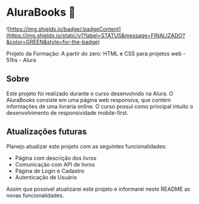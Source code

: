 # AluraBooks 📖

![https://img.shields.io/badge/:badgeContent](https://img.shields.io/static/v1?label=STATUS&message=FINALIZADO?&color=GREEN&style=for-the-badge)

Projeto da Formação: A partir do zero: HTML e CSS para projetos web - 51hs - Alura
## Sobre
Este projeto foi realizado durante o curso desenvolvido na Alura. O AluraBooks consiste em uma página web responsiva, que contém informações de uma livraria online.
O curso possui como principal intuito o desenvolvimento de responsividade mobile-first.

## Atualizações futuras
Planejo atualizar este projeto com as seguintes funcionalidades:
 - Página com descrição dos livros
 - Comunicação com API de livros
 - Página de Login e Cadastro
 - Autenticação de Usuário

Assim que possível atualizarei este projeto e informarei neste README as novas funcionalidades.
